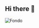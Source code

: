 ## Hi there 👋

<!--
**CAMI021/CAMI021** is a ✨ _special_ ✨ repository because its `README.md` (this file) appears on your GitHub profile.

Here are some ideas to get you started:

- 🔭 I’m currently working on ...
- 🌱 I’m currently learning ...
- 👯 I’m looking to collaborate on ...
- 🤔 I’m looking for help with ...
- 💬 Ask me about ...
- 📫 How to reach me: ...
- 😄 Pronouns: ...
- ⚡ Fun fact: ...
-->
![Fondo](https://i.pinimg.com/564x/fb/05/af/fb05afa5204bdefd8a737a79ac1b8d93.jpg)


